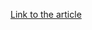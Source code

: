 [Link to the article](https://proofpoint.com/us/blog/threat-insight/malware-masquerades-privacy-tool)
